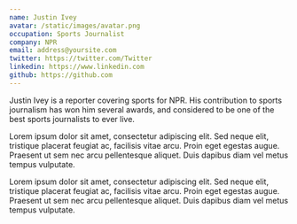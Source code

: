 ```yaml
---
name: Justin Ivey
avatar: /static/images/avatar.png
occupation: Sports Journalist
company: NPR
email: address@yoursite.com
twitter: https://twitter.com/Twitter
linkedin: https://www.linkedin.com
github: https://github.com
---
```


Justin Ivey is a reporter covering sports for NPR. His contribution to sports journalism has won him several awards, and considered to be one of the best sports journalists to ever live.

Lorem ipsum dolor sit amet, consectetur adipiscing elit. Sed neque elit, tristique placerat feugiat ac, facilisis vitae arcu. Proin eget egestas augue. Praesent ut sem nec arcu pellentesque aliquet. Duis dapibus diam vel metus tempus vulputate.

Lorem ipsum dolor sit amet, consectetur adipiscing elit. Sed neque elit, tristique placerat feugiat ac, facilisis vitae arcu. Proin eget egestas augue. Praesent ut sem nec arcu pellentesque aliquet. Duis dapibus diam vel metus tempus vulputate.
